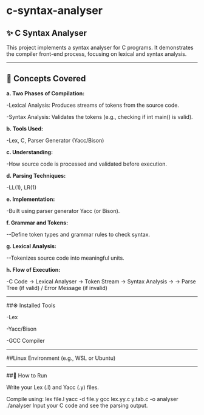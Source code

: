 # c-syntax-analyser
## ✨ C Syntax Analyser

This project implements a syntax analyser for C programs. It demonstrates the compiler front-end process, focusing on lexical and syntax analysis.

---
## 🧠 Concepts Covered

**a. Two Phases of Compilation:**

-Lexical Analysis: Produces streams of tokens from the source code.

-Syntax Analysis: Validates the tokens (e.g., checking if int main() is valid).

**b. Tools Used:**

-Lex, C, Parser Generator (Yacc/Bison)

**c. Understanding:**

-How source code is processed and validated before execution.

**d. Parsing Techniques:**

-LL(1), LR(1)

**e. Implementation:**

-Built using parser generator Yacc (or Bison).

**f. Grammar and Tokens:**

--Define token types and grammar rules to check syntax.

**g. Lexical Analysis:**

--Tokenizes source code into meaningful units.

**h. Flow of Execution:**

-C Code → Lexical Analyser → Token Stream → Syntax Analysis →
→ Parse Tree (if valid) / Error Message (if invalid)

---

##⚙️ Installed Tools

-Lex

-Yacc/Bison

-GCC Compiler

---

##Linux Environment (e.g., WSL or Ubuntu)

---
##📂 How to Run

Write your Lex (.l) and Yacc (.y) files.

Compile using:
lex file.l
yacc -d file.y
gcc lex.yy.c y.tab.c -o analyser
./analyser
Input your C code and see the parsing output.
